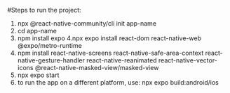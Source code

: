 #Steps to run the project:

1. npx @react-native-community/cli init app-name
2. cd app-name	
3. npm install expo
4.npx expo install react-dom react-native-web @expo/metro-runtime
5. npm install react-native-screens react-native-safe-area-context react-native-gesture-handler react-native-reanimated react-native-vector-icons @react-native-masked-view/masked-view
6. npx expo start	
7. to run the app on a different platform, use: 
npx expo build:android/ios
